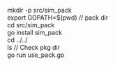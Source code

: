 mkdir -p src/sim_pack  
export GOPATH=$(pwd)	// pack dir  
cd src/sim_pack  
go install sim_pack  
cd ../../  
ls						// Check pkg dir  
go run use_pack.go  
